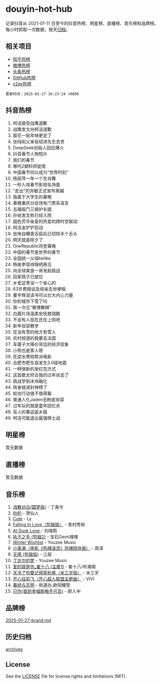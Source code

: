 # douyin-hot-hub

记录抖音从 2021-01-11 日至今的抖音热榜、明星榜、直播榜、音乐榜和品牌榜。每小时抓取一次数据，按天[归档](archives)。

## 相关项目

- [知乎热榜](https://github.com/lonnyzhang423/zhihu-hot-hub)
- [微博热榜](https://github.com/lonnyzhang423/weibo-hot-hub)
- [头条热榜](https://github.com/lonnyzhang423/toutiao-hot-hub)
- [GitHub热榜](https://github.com/lonnyzhang423/github-hot-hub)
- [v2ex热榜](https://github.com/lonnyzhang423/v2ex-hot-hub)


`更新时间：2025-01-27 16:23:24 +0800`

## 抖音热榜

1. 柯洁接受战鹰道歉
1. 战鹰发文向柯洁道歉
1. 窗花一贴年味更足了
1. 张纯如父亲张绍进先生去世
1. DeepSeek创始人回应爆火
1. 抖音春节人物短片
1. 我们的春节
1. 哪吒2塑料师徒情
1. 中国春节何以成为“世界时刻”
1. 杨丽萍一年一个生肖舞
1. 一秒入戏春节影视名场面
1. “走出”的苏敏正式宣布离婚
1. 独属于大学生的春晚
1. 春晚重庆分会场有门票系谣言
1. 五福临门三娘护长姐
1. 孙铱发文称已经入院
1. 国色芳华亲爱的热爱的跨时空联动
1. 柯洁金铲铲启动
1. 张咪自曝患舌癌后已切除半个舌头
1. 明天就是除夕了
1. OneRepublic将登春晚
1. 中国的春节是世界的春节
1. 全国统一父母belike
1. 杨紫李现待锦绣再见
1. 向全球美食一哥发起挑战
1. 回家搭子已就位
1. 乡爱这季没一个省心的
1. 63岁费翔谈及母亲去世哽咽
1. 董宇辉说读书可以壮大内心力量
1. 你的城市下雪了吗
1. 第一次见“赛博舞狮”
1. 白鹿片场温柔安抚敖瑞鹏
1. 不会有人现在还在上班吧
1. 新年妆容教学
1. 在没有雪的地方有雪人
1. 农村频道的我要去法国
1. 车厘子大降价背后的经济现象
1. 小狗也是家人呀
1. 在逆水寒拍帮派电影
1. 合肥市肥东县发生3.0级地震
1. 一种很新的发红包方式
1. 这首歌太符合我的过年状态了
1. 挑战学到冰块融化
1. 转身就进封神榜了
1. 蛟龙行动值不值得看
1. 普通人化Jaden无粉底妆容
1. 过年玩的就是童年回忆杀
1. 盲人的春运返乡路
1. 柯洁可能退出最强棋士战

## 明星榜

暂无数据

## 直播榜

暂无数据

## 音乐榜

1. [消散对白(圆梦版)](https://sf5-hl-cdn-tos.douyinstatic.com/obj/tos-cn-ve-2774/og4jB5I5IizzoZVAAAzWgBMAsMDWoArfwBOiFs) - 丁禹兮
1. [你的](https://sf5-hl-cdn-tos.douyinstatic.com/obj/tos-cn-ve-2774/oYuIeKf42jB7sEV6B2upMdpYAgfrQWj0FeRegh) - 贺仙人
1. [Cute](https://sf5-hl-cdn-tos.douyinstatic.com/obj/tos-cn-ve-2774/o4IbIzHWKAAB4wsS5qMBRiiAlEBGTpQRNfFvuo) - Ly
1. [Falling In Love（剪辑版）](https://sf3-cdn-tos.douyinstatic.com/obj/tos-cn-ve-2774/o8ajpA8zzgBPahbBIO8AcKGBLJezFCRd1wfP9f) - 青村秀和
1. [ At Dusk  Love ](https://sf5-hl-cdn-tos.douyinstatic.com/obj/tos-cn-ve-2774/o8CrpCf5CaYgI4ZrtQgMQAFEfuGqNnRSDQAPBc) - 刘嗨雨
1. [执子之手 (剪辑2)](https://sf5-hl-cdn-tos.douyinstatic.com/obj/tos-cn-ve-2774/oUoZLQjCc31XzqsBnBQUNgeKtYPBcgbFDwtfcu) - 宝石Gem\哩哩
1. [Winter Wishlist](https://sf5-hl-cdn-tos.douyinstatic.com/obj/tos-cn-ve-2774/oIIgUOeamCFCVAzxN6MFRLIBlLGpUqQxeeHrLE) - Youzee Music
1. [小美满（电影《热辣滚烫》热辣陪伴曲）](https://sf5-hl-cdn-tos.douyinstatic.com/obj/tos-cn-ve-2774/o0GAn2lSgfZIDUgtevCGDQYnFg4CwnrBaxbTZL) - 周深
1. [无感 (剪辑版)](https://sf3-cdn-tos.douyinstatic.com/obj/tos-cn-ve-2774/o0eIsUzJBDlQaQFC5OFlgbMEZC1TFYBftOBn6p) - 江辰
1. [丁达尔的梦](https://sf5-hl-cdn-tos.douyinstatic.com/obj/tos-cn-ve-2774/oMU3WirUZBVQkAC9ccG5P2IQirziZM2RTInUY) - Youzee Music
1. [爱的就是你_崔十八 (主歌1)](https://sf5-hl-cdn-tos.douyinstatic.com/obj/tos-cn-ve-2774/oI5BO5DhFZ6UTcNCnZaOCBLtZ7WIMQGfgnXf5E) - 崔十八/听潮阁
1. [天冷了你要记得穿秋裤（米三岁版）](https://sf5-hl-cdn-tos.douyinstatic.com/obj/tos-cn-ve-2774/oQlIwVIDWiZ6BQilAorS7MA0AgCkQDvcZAdm1) - 米三岁
1. [开心往前飞（开心超人联盟主题曲）](https://sf3-cdn-tos.douyinstatic.com/obj/tos-cn-ve-2774/9d8fb7c82cf1421fb93a9fe925275e0a) - VIVI
1. [春娇与志明](https://sf5-hl-cdn-tos.douyinstatic.com/obj/tos-cn-ve-2774/e530d8fceb7044b39707d7f9ff54add1) - 街道办,欧阳耀莹
1. [只你(直到幸福能触手可及)](https://sf5-hl-cdn-tos.douyinstatic.com/obj/tos-cn-ve-2774/o0lBkRDzFTeaVSUz3ZZSCBVtZ5DIMQGfgmEAuE) - 颜人中

## 品牌榜

[2025-01-27-brand.md](archives/2025-01-27-brand.md)

## 历史归档

[archives](archives)

## License

See the [LICENSE](LICENSE) file for license rights and limitations (MIT).
